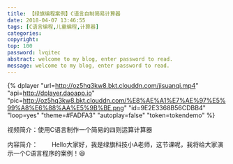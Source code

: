 ```yaml
---
title: 【绿旗编程案例】C语言自制简易计算器
date: 2018-04-07 13:46:55
tags: [C语言编程,儿童编程,计算器]
categories:
copyright:
top: 100
password: lvqitec
abstract: welcome to my blog, enter password to read.
message: welcome to my blog, enter password to read.
---
```



{% dplayer "url=http://oz5hq3kw8.bkt.clouddn.com/jisuanqi.mp4" "api=http://dplayer.daoapp.io" "pic=http://oz5hq3kw8.bkt.clouddn.com/%E8%AE%A1%E7%AE%97%E5%99%A8%E6%88%AA%E5%9B%BE.png" "id=9E2E3368B56CDBB4" "loop=yes" "theme=#FADFA3" "autoplay=false" "token=tokendemo" %}

视频简介：使用C语言制作一个简易的四则运算计算器

内容简介：
&#8195;&#8195;Hello大家好，我是绿旗科技小A老师，这节课呢，我将给大家演示一个C语言程序的案例！😃




